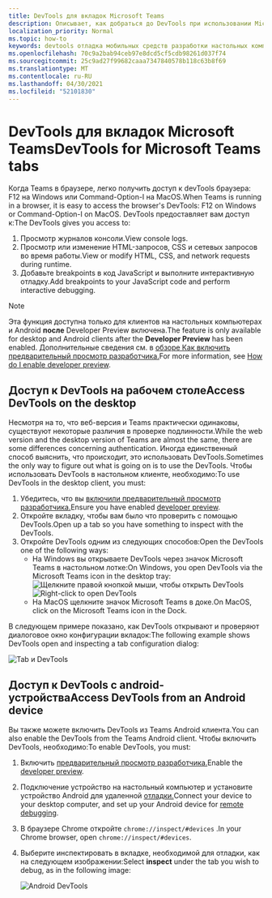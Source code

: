 ```yaml
---
title: DevTools для вкладок Microsoft Teams
description: Описывает, как добраться до DevTools при использовании Microsoft Teams настольного клиента
localization_priority: Normal
ms.topic: how-to
keywords: devtools отладка мобильных средств разработки настольных компьютеров chrome для настольных компьютеров
ms.openlocfilehash: 70c9a2bab94ceb97e8dcd5cf5cdb98261d037f74
ms.sourcegitcommit: 25c9ad27f99682caaa7347840578b118c63b8f69
ms.translationtype: MT
ms.contentlocale: ru-RU
ms.lasthandoff: 04/30/2021
ms.locfileid: "52101830"
---
```

# <a name="devtools-for-microsoft-teams-tabs"></a><span data-ttu-id="c9a41-104">DevTools для вкладок Microsoft Teams</span><span class="sxs-lookup"><span data-stu-id="c9a41-104">DevTools for Microsoft Teams tabs</span></span>

<span data-ttu-id="c9a41-105">Когда Teams в браузере, легко получить доступ к devTools браузера: F12 на Windows или Command-Option-I на MacOS.</span><span class="sxs-lookup"><span data-stu-id="c9a41-105">When Teams is running in a browser, it is easy to access the browser's DevTools: F12 on Windows or Command-Option-I on MacOS.</span></span> <span data-ttu-id="c9a41-106">DevTools предоставляет вам доступ к:</span><span class="sxs-lookup"><span data-stu-id="c9a41-106">The DevTools gives you access to:</span></span>

1. <span data-ttu-id="c9a41-107">Просмотр журналов консоли.</span><span class="sxs-lookup"><span data-stu-id="c9a41-107">View console logs.</span></span>
1. <span data-ttu-id="c9a41-108">Просмотр или изменение HTML-запросов, CSS и сетевых запросов во время работы.</span><span class="sxs-lookup"><span data-stu-id="c9a41-108">View or modify HTML, CSS, and network requests during runtime.</span></span>
1. <span data-ttu-id="c9a41-109">Добавьте breakpoints в код JavaScript и выполните интерактивную отладку.</span><span class="sxs-lookup"><span data-stu-id="c9a41-109">Add breakpoints to your JavaScript code and perform interactive debugging.</span></span>

> [!NOTE]
> <span data-ttu-id="c9a41-110">Эта функция доступна только для клиентов на настольных компьютерах и Android **после** Developer Preview включена.</span><span class="sxs-lookup"><span data-stu-id="c9a41-110">The feature is only available for desktop and Android clients after the **Developer Preview** has been enabled.</span></span> <span data-ttu-id="c9a41-111">Дополнительные сведения см. в [обзоре Как включить предварительный просмотр разработчика.](~/resources/dev-preview/developer-preview-intro.md)</span><span class="sxs-lookup"><span data-stu-id="c9a41-111">For more information, see [How do I enable developer preview](~/resources/dev-preview/developer-preview-intro.md).</span></span>

## <a name="access-devtools-on-the-desktop"></a><span data-ttu-id="c9a41-112">Доступ к DevTools на рабочем столе</span><span class="sxs-lookup"><span data-stu-id="c9a41-112">Access DevTools on the desktop</span></span>

<span data-ttu-id="c9a41-113">Несмотря на то, что веб-версия и Teams практически одинаковы, существуют некоторые различия в проверке подлинности.</span><span class="sxs-lookup"><span data-stu-id="c9a41-113">While the web version and the desktop version of Teams are almost the same, there are some differences concerning authentication.</span></span> <span data-ttu-id="c9a41-114">Иногда единственный способ выяснить, что происходит, это использовать DevTools.</span><span class="sxs-lookup"><span data-stu-id="c9a41-114">Sometimes the only way to figure out what is going on is to use the DevTools.</span></span> <span data-ttu-id="c9a41-115">Чтобы использовать DevTools в настольном клиенте, необходимо:</span><span class="sxs-lookup"><span data-stu-id="c9a41-115">To use DevTools in the desktop client, you must:</span></span>

1. <span data-ttu-id="c9a41-116">Убедитесь, что вы [включили предварительный просмотр разработчика.](~/resources/dev-preview/developer-preview-intro.md)</span><span class="sxs-lookup"><span data-stu-id="c9a41-116">Ensure you have enabled [developer preview](~/resources/dev-preview/developer-preview-intro.md).</span></span>
1. <span data-ttu-id="c9a41-117">Откройте вкладку, чтобы вам было что проверить с помощью DevTools.</span><span class="sxs-lookup"><span data-stu-id="c9a41-117">Open up a tab so you have something to inspect with the DevTools.</span></span>
1. <span data-ttu-id="c9a41-118">Откройте DevTools одним из следующих способов:</span><span class="sxs-lookup"><span data-stu-id="c9a41-118">Open the DevTools one of the following ways:</span></span>
    * <span data-ttu-id="c9a41-119">На Windows вы открываете DevTools через значок Microsoft Teams в настольном лотке:</span><span class="sxs-lookup"><span data-stu-id="c9a41-119">On Windows, you open DevTools via the Microsoft Teams icon in the desktop tray:</span></span><br>
  <span data-ttu-id="c9a41-120">![Щелкните правой кнопкой мыши, чтобы открыть DevTools](~/assets/images/dev-preview/devtools-right-click.png)</span><span class="sxs-lookup"><span data-stu-id="c9a41-120">![Right-click to open DevTools](~/assets/images/dev-preview/devtools-right-click.png)</span></span>
    * <span data-ttu-id="c9a41-121">На MacOS щелкните значок Microsoft Teams в доке.</span><span class="sxs-lookup"><span data-stu-id="c9a41-121">On MacOS, click on the Microsoft Teams icon in the Dock.</span></span>

<span data-ttu-id="c9a41-122">В следующем примере показано, как DevTools открывают и проверяют диалоговое окно конфигурации вкладок:</span><span class="sxs-lookup"><span data-stu-id="c9a41-122">The following example shows DevTools open and inspecting a tab configuration dialog:</span></span>

   ![Tab и DevTools](~/assets/images/dev-preview/tab-and-devtools.png)

## <a name="access-devtools-from-an-android-device"></a><span data-ttu-id="c9a41-124">Доступ к DevTools с android-устройства</span><span class="sxs-lookup"><span data-stu-id="c9a41-124">Access DevTools from an Android device</span></span>

<span data-ttu-id="c9a41-125">Вы также можете включить DevTools из Teams Android клиента.</span><span class="sxs-lookup"><span data-stu-id="c9a41-125">You can also enable the DevTools from the Teams Android client.</span></span> <span data-ttu-id="c9a41-126">Чтобы включить DevTools, необходимо:</span><span class="sxs-lookup"><span data-stu-id="c9a41-126">To enable DevTools, you must:</span></span>

1. <span data-ttu-id="c9a41-127">Включить [предварительный просмотр разработчика.](~/resources/dev-preview/developer-preview-intro.md)</span><span class="sxs-lookup"><span data-stu-id="c9a41-127">Enable the [developer preview](~/resources/dev-preview/developer-preview-intro.md).</span></span>
1. <span data-ttu-id="c9a41-128">Подключение устройство на настольный компьютер и установите устройство Android для удаленной [отладки.](https://developers.google.com/web/tools/chrome-devtools/remote-debugging/)</span><span class="sxs-lookup"><span data-stu-id="c9a41-128">Connect your device to your desktop computer, and set up your Android device for [remote debugging](https://developers.google.com/web/tools/chrome-devtools/remote-debugging/).</span></span>
1. <span data-ttu-id="c9a41-129">В браузере Chrome откройте `chrome://inspect/#devices` .</span><span class="sxs-lookup"><span data-stu-id="c9a41-129">In your Chrome browser, open `chrome://inspect/#devices`.</span></span>
1. <span data-ttu-id="c9a41-130">Выберите  инспектировать в вкладке, необходимой для отладки, как на следующем изображении:</span><span class="sxs-lookup"><span data-stu-id="c9a41-130">Select **inspect** under the tab you wish to debug, as in the following image:</span></span>

   ![Android DevTools](~/assets/images/android-devtools.png)
